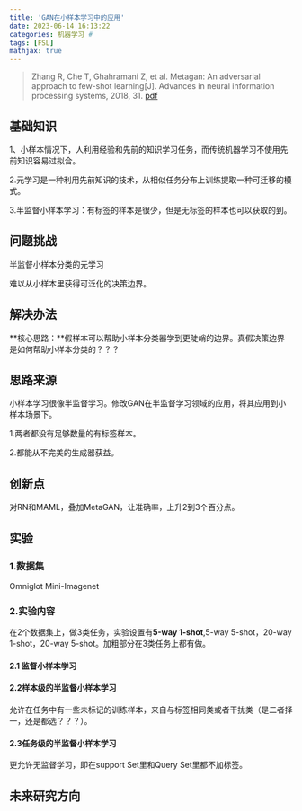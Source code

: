 ```yaml
---
title: 'GAN在小样本学习中的应用'
date: 2023-06-14 16:13:22
categories: 机器学习 #
tags: [FSL]
mathjax: true
---
```


>  Zhang R, Che T, Ghahramani Z, et al. Metagan: An adversarial approach to few-shot learning[J]. Advances in neural information processing systems, 2018, 31. [pdf](http://papers.neurips.cc/paper/7504-metagan-an-adversarial-approach-to-few-shot-learning.pdf)

## 基础知识

1、小样本情况下，人利用经验和先前的知识学习任务，而传统机器学习不使用先前知识容易过拟合。

2.元学习是一种利用先前知识的技术，从相似任务分布上训练提取一种可迁移的模式。

3.半监督小样本学习：有标签的样本是很少，但是无标签的样本也可以获取的到。





## 问题挑战

半监督小样本分类的元学习

难以从小样本里获得可泛化的决策边界。



## 解决办法

**核心思路：**假样本可以帮助小样本分类器学到更陡峭的边界。真假决策边界是如何帮助小样本分类的？？？

## 思路来源

小样本学习很像半监督学习。修改GAN在半监督学习领域的应用，将其应用到小样本场景下。

1.两者都没有足够数量的有标签样本。

2.都能从不完美的生成器获益。



## 创新点

对RN和MAML，叠加MetaGAN，让准确率，上升2到3个百分点。



## 实验

### 1.数据集

Omniglot Mini-Imagenet

### 2.实验内容

在2个数据集上，做3类任务，实验设置有**5-way 1-shot**,5-way 5-shot，20-way 1-shot，20-way 5-shot。加粗部分在3类任务上都有做。

#### 2.1 监督小样本学习



#### 2.2样本级的半监督小样本学习

允许在任务中有一些未标记的训练样本，来自与标签相同类或者干扰类（是二者择一，还是都选？？？）。

#### 2.3任务级的半监督小样本学习

更允许无监督学习，即在support Set里和Query Set里都不加标签。

## 未来研究方向